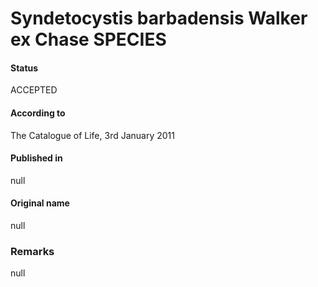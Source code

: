 Syndetocystis barbadensis Walker ex Chase SPECIES
=======

#### Status
ACCEPTED

#### According to
The Catalogue of Life, 3rd January 2011

#### Published in
null

#### Original name
null

### Remarks
null